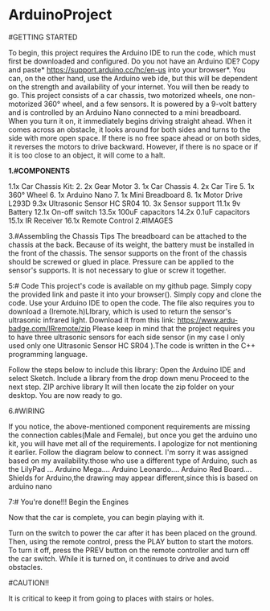 # ArduinoProject
#GETTING STARTED

To begin, this project requires the Arduino IDE to run the code, which must first be downloaded and configured. Do you not have an Arduino IDE? Copy and paste* https://support.arduino.cc/hc/en-us into your browser*. You can, on the other hand, use the Arduino web ide, but this will be dependent on the strength and availability of your internet. You will then be ready to go.
This project consists of a car chassis, two motorized wheels, one non-motorized 360° wheel, and a few sensors. It is powered by a 9-volt battery and is controlled by an Arduino Nano connected to a mini breadboard. When you turn it on, it immediately begins driving straight ahead. When it comes across an obstacle, it looks around for both sides and turns to the side with more open space. If there is no free space ahead or on both sides, it reverses the motors to drive backward. However, if there is no space or if it is too close to an object, it will come to a halt.


**1.#COMPONENTS**


1.1x Car Chassis Kit:
2.  2x Gear Motor
3.  1x Car Chassis
4.  2x Car Tire
5.  1x 360° Wheel
 6. 1x Arduino Nano
 7. 1x Mini Breadboard
8.  1x Motor Drive L293D
9.3x Ultrasonic Sensor HC SR04
10.  3x Sensor support 
 11.1x 9v Battery
 12.1x On-off switch
 13.5x 100uF capacitors
  14.2x 0.1uF capacitors
   15.1x IR Receiver
   16.1x Remote Control
2.#IMAGES
 





3.#Assembling the Chassis Tips
The breadboard can be attached to the chassis at the back.
Because of its weight, the battery must be installed in the front of the chassis.
The sensor supports on the front of the chassis should be screwed or glued in place.
Pressure can be applied to the sensor's supports. It is not necessary to glue or screw it together.



5:# Code
This project's code is available on my github page. Simply copy the provided link and paste it into your browser(). Simply copy and clone the code. Use your Arduino IDE to open the code. The file also requires you to download a (Iremote.h)LIbrary, which is used to return the sensor's ultrasonic infrared light. Download it from this link: https://www.ardu-badge.com/IRremote/zip
Please keep in mind that the project requires you to have three ultrasonic sensors for each side sensor (in my case I only used only one Ultrasonic Sensor HC SR04 ).The code is written in the C++ programming language.


Follow the steps below to include this library:
Open the Arduino IDE and select Sketch.
Include a library from the drop down menu
Proceed to the next step.
ZIP archive library
It will then locate the zip folder on your desktop.
You are now ready to go.



6.#WIRING

If you notice, the above-mentioned component requirements are missing the connection cables(Male and Female), but once you get the arduino uno kit, you will have met all of the requirements. I apologize for not mentioning it earlier. Follow the diagram below to connect. I'm sorry it was assigned based on my availability.those who use a different type of Arduino, such as the LilyPad ... Arduino Mega.... Arduino Leonardo.... Arduino Red Board....
Shields for Arduino,the  drawing may appear different,since this is based on arduino nano














 7:# You're done!!! Begin the Engines


Now that the car is complete, you can begin playing with it.

Turn on the switch to power the car after it has been placed on the ground. Then, using the remote control, press the PLAY button to start the motors. To turn it off, press the PREV button on the remote controller and turn off the car switch. While it is turned on, it continues to drive and avoid obstacles.



#CAUTION!!


It is critical to keep it from going to places with stairs or holes.        
